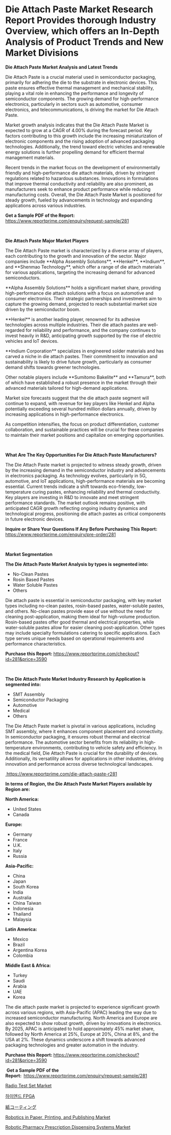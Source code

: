 <p><h1>Die Attach Paste Market Research Report Provides thorough Industry Overview, which offers an In-Depth Analysis of Product Trends and New Market Divisions</h1></p><p><strong>Die Attach Paste Market Analysis and Latest Trends</strong></p>
<p><p>Die Attach Paste is a crucial material used in semiconductor packaging, primarily for adhering the die to the substrate in electronic devices. This paste ensures effective thermal management and mechanical stability, playing a vital role in enhancing the performance and longevity of semiconductor components. The growing demand for high-performance electronics, particularly in sectors such as automotive, consumer electronics, and telecommunications, is driving the market for Die Attach Paste.</p><p>Market growth analysis indicates that the Die Attach Paste Market is expected to grow at a CAGR of 4.00% during the forecast period. Key factors contributing to this growth include the increasing miniaturization of electronic components and the rising adoption of advanced packaging technologies. Additionally, the trend toward electric vehicles and renewable energy solutions is further propelling demand for efficient thermal management materials.</p><p>Recent trends in the market focus on the development of environmentally friendly and high-performance die attach materials, driven by stringent regulations related to hazardous substances. Innovations in formulations that improve thermal conductivity and reliability are also prominent, as manufacturers seek to enhance product performance while reducing manufacturing costs. Overall, the Die Attach Paste Market is positioned for steady growth, fueled by advancements in technology and expanding applications across various industries.</p></p>
<p><strong>Get a Sample PDF of the Report:&nbsp;</strong> <a href="https://www.reportprime.com/enquiry/request-sample/281">https://www.reportprime.com/enquiry/request-sample/281</a></p>
<p>&nbsp;</p>
<p><strong>Die Attach Paste Major Market Players</strong></p>
<p><p>The Die Attach Paste market is characterized by a diverse array of players, each contributing to the growth and innovation of the sector. Major companies include **Alpha Assembly Solutions**, **Henkel**, **Indium**, and **Shenmao Technology**, which offer a range of die attach materials for various applications, targeting the increasing demand for advanced semiconductors.</p><p>**Alpha Assembly Solutions** holds a significant market share, providing high-performance die attach solutions with a focus on automotive and consumer electronics. Their strategic partnerships and investments aim to capture the growing demand, projected to reach substantial market size driven by the semiconductor boom.</p><p>**Henkel** is another leading player, renowned for its adhesive technologies across multiple industries. Their die attach pastes are well-regarded for reliability and performance, and the company continues to invest heavily in R&D, anticipating growth supported by the rise of electric vehicles and IoT devices.</p><p>**Indium Corporation** specializes in engineered solder materials and has carved a niche in die attach pastes. Their commitment to innovation and sustainability is likely to drive future growth, particularly as consumer demand shifts towards greener technologies.</p><p>Other notable players include **Sumitomo Bakelite** and **Tamura**, both of which have established a robust presence in the market through their advanced materials tailored for high-demand applications.</p><p>Market size forecasts suggest that the die attach paste segment will continue to expand, with revenue for key players like Henkel and Alpha potentially exceeding several hundred million dollars annually, driven by increasing applications in high-performance electronics.</p><p>As competition intensifies, the focus on product differentiation, customer collaboration, and sustainable practices will be crucial for these companies to maintain their market positions and capitalize on emerging opportunities.</p></p>
<p>&nbsp;</p>
<p><strong>What Are The Key Opportunities For Die Attach Paste Manufacturers?</strong></p>
<p><p>The Die Attach Paste market is projected to witness steady growth, driven by the increasing demand in the semiconductor industry and advancements in electronics packaging. As technology evolves, particularly in 5G, automotive, and IoT applications, high-performance materials are becoming essential. Current trends indicate a shift towards eco-friendly, low-temperature curing pastes, enhancing reliability and thermal conductivity. Key players are investing in R&D to innovate and meet stringent performance standards. The market outlook remains positive, with anticipated CAGR growth reflecting ongoing industry dynamics and technological progress, positioning die attach pastes as critical components in future electronic devices.</p></p>
<p><strong>Inquire or Share Your Questions If Any Before Purchasing This Report:</strong> <a href="https://www.reportprime.com/enquiry/pre-order/281">https://www.reportprime.com/enquiry/pre-order/281</a></p>
<p>&nbsp;</p>
<p><strong>Market Segmentation</strong></p>
<p><strong>The Die Attach Paste Market Analysis by types is segmented into:</strong></p>
<p><ul><li>No-Clean Pastes</li><li>Rosin Based Pastes</li><li>Water Soluble Pastes</li><li>Others</li></ul></p>
<p><p>Die attach paste is essential in semiconductor packaging, with key market types including no-clean pastes, rosin-based pastes, water-soluble pastes, and others. No-clean pastes provide ease of use without the need for cleaning post-application, making them ideal for high-volume production. Rosin-based pastes offer good thermal and electrical properties, while water-soluble pastes allow for easier cleaning post-application. Other types may include specialty formulations catering to specific applications. Each type serves unique needs based on operational requirements and performance characteristics.</p></p>
<p><strong>Purchase this Report:&nbsp;</strong><a href="https://www.reportprime.com/checkout?id=281&price=3590">https://www.reportprime.com/checkout?id=281&price=3590</a></p>
<p>&nbsp;</p>
<p><strong>The Die Attach Paste Market Industry Research by Application is segmented into:</strong></p>
<p><ul><li>SMT Assembly</li><li>Semiconductor Packaging</li><li>Automotive</li><li>Medical</li><li>Others</li></ul></p>
<p><p>The Die Attach Paste market is pivotal in various applications, including SMT assembly, where it enhances component placement and connectivity. In semiconductor packaging, it ensures robust thermal and electrical performance. The automotive sector benefits from its reliability in high-temperature environments, contributing to vehicle safety and efficiency. In the medical field, Die Attach Paste is crucial for the durability of devices. Additionally, its versatility allows for applications in other industries, driving innovation and performance across diverse technological landscapes.</p></p>
<p><a href="https://www.reportprime.com/die-attach-paste-r281">&nbsp;https://www.reportprime.com/die-attach-paste-r281</a></p>
<p><strong>In terms of Region, the Die Attach Paste Market Players available by Region are:</strong></p>
<p>
    <p> <strong> North America: </strong>
        <ul>
            <li>United States</li>
            <li>Canada</li>
        </ul>
        </p> 
    <p> <strong> Europe: </strong>
        <ul>
            <li>Germany</li>
            <li>France</li>
            <li>U.K.</li>
            <li>Italy</li>
            <li>Russia</li>
        </ul>
        </p> 
    <p> <strong> Asia-Pacific: </strong>
        <ul>
            <li>China</li>
            <li>Japan</li>
            <li>South Korea</li>
            <li>India</li>
            <li>Australia</li>
            <li>China Taiwan</li>
            <li>Indonesia</li>
            <li>Thailand</li>
            <li>Malaysia</li>
        </ul>
        </p> 
    <p> <strong> Latin America: </strong>
        <ul>
            <li>Mexico</li>
            <li>Brazil</li>
            <li>Argentina Korea</li>
            <li>Colombia</li>
        </ul>
        </p> 
    <p> <strong> Middle East & Africa: </strong>
        <ul>
            <li>Turkey</li>
            <li>Saudi</li>
            <li>Arabia</li>
            <li>UAE</li>
            <li>Korea</li>
        </ul>
    </p>
    </p>
<p><p>The die attach paste market is projected to experience significant growth across various regions, with Asia-Pacific (APAC) leading the way due to increased semiconductor manufacturing. North America and Europe are also expected to show robust growth, driven by innovations in electronics. By 2025, APAC is anticipated to hold approximately 45% market share, followed by North America at 25%, Europe at 20%, China at 8%, and the USA at 2%. These dynamics underscore a shift towards advanced packaging technologies and greater automation in the industry.</p></p>
<p><strong>Purchase this Report: </strong><a href="https://www.reportprime.com/checkout?id=281&price=3590">https://www.reportprime.com/checkout?id=281&price=3590</a></p>
<p>&nbsp;<strong>Get a Sample PDF of the Report:&nbsp;&nbsp;</strong><a href="https://www.reportprime.com/enquiry/request-sample/281">https://www.reportprime.com/enquiry/request-sample/281</a></p>
<p><strong></strong></p>
<p><p><a href="https://issuu.com/reportprime-2/docs/radio-test-set-market-size-2030.ppt_1c29a8b81de522">Radio Test Set Market</a></p><p><a href="https://medium.com/@brendanmata77/%EB%AF%B8%EB%9E%98-%EC%A4%80%EB%B9%84-2024-2031%EB%85%84-%EA%B8%80%EB%A1%9C%EB%B2%8C-%ED%95%98%EC%9D%B4%EC%97%94%EB%93%9C-fpga-%EC%8B%9C%EC%9E%A5%EC%97%90-%EB%8C%80%ED%95%9C-%EC%A0%84%EB%9E%B5%EC%A0%81-%ED%86%B5%EC%B0%B0-83734514a8f3">하이엔드 FPGA</a></p><p><a href="https://medium.com/@val0mzimin/%E7%B4%99%E3%82%B3%E3%83%BC%E3%83%86%E3%82%A3%E3%83%B3%E3%82%B0%E5%B8%82%E5%A0%B4%E5%8B%95%E5%90%91-%E5%B8%82%E5%A0%B4%E3%82%BB%E3%82%B0%E3%83%A1%E3%83%B3%E3%83%86%E3%83%BC%E3%82%B7%E3%83%A7%E3%83%B3%E3%81%AE%E8%A9%B3%E7%B4%B0%E3%81%AA%E8%AA%BF%E6%9F%BB%E3%81%8A%E3%82%88%E3%81%B3%E6%96%B0%E8%88%88%E3%83%88%E3%83%AC%E3%83%B3%E3%83%89%E3%81%AE%E9%87%8D%E8%A6%81%E6%80%A7%E3%81%AE%E5%88%86%E6%9E%90-d9fd43a5ead2">紙コーティング</a></p><p><a href="https://www.linkedin.com/pulse/robotics-paper-printing-publishing-market-size-type-material-ulxpe?trackingId=yXAM7TisT6CLBQQlopcTjQ%3D%3D">Robotics in Paper, Printing, and Publishing Market</a></p><p><a href="https://www.linkedin.com/pulse/robotic-pharmacy-prescription-dispensing-systems-market-k41we?trackingId=lRvrJnuZTxqD3R9FriyuuQ%3D%3D">Robotic Pharmacy Prescription Dispensing Systems Market</a></p></p>